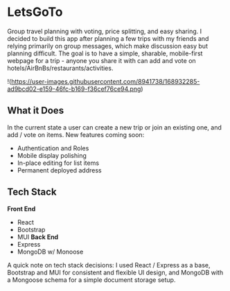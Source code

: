 # LetsGoTo
Group travel planning with voting, price splitting, and easy sharing. I decided to build this app after planning a few trips with my friends and relying primarily on group messages, which make discussion easy but planning difficult. The goal is to have a simple, sharable, mobile-first webpage for a trip - anyone you share it with can add and vote on hotels/AirBnBs/restaurants/activities.

!(https://user-images.githubusercontent.com/8941738/168932285-ad9bcd02-e159-46fc-b169-f36cef76ce94.png)

## What it Does
In the current state a user can create a new trip or join an existing one, and add / vote on items. New features coming soon:
* Authentication and Roles
* Mobile display polishing
* In-place editing for list items
* Permanent deployed address

## Tech Stack
**Front End**
* React
* Bootstrap
* MUI
**Back End**
* Express
* MongoDB w/ Monoose

A quick note on tech stack decisions: I used React / Express as a base, Bootstrap and MUI for consistent and flexible UI design, and MongoDB with a Mongoose schema for a simple document storage setup.

